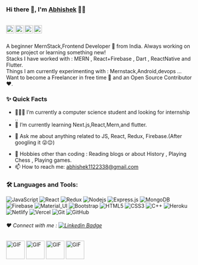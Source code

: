 ### Hi there 👋, I'm [Abhishek](https://github.com/inceptionabhishek) 👨‍💻

<br/>

<a href="https://www.linkedin.com/in/inceptionabhi/">
  <img align="left" alt="Abhishek's Linkedin" width="22px" src="https://cdn.jsdelivr.net/npm/simple-icons@v3/icons/linkedin.svg" />
</a>

<a href="https://codeforces.com/profile/inceptionabhi">
  <img align="left" alt="Abhishek's Codeforces" width="22px" src="https://cdn.jsdelivr.net/npm/simple-icons@v3/icons/codeforces.svg" />
</a>
<a href="https://www.codechef.com/users/inceptionabhi">
  <img align="left" alt="Abhishek's Codechef" width="22px" src="https://cdn.jsdelivr.net/npm/simple-icons@v3/icons/codechef.svg" />
</a>

<a href="https://leetcode.com/inceptionabhishek/">
  <img align="left" alt="Abhishek's Leetcode" width="22px" src="https://cdn.jsdelivr.net/npm/simple-icons@v3/icons/leetcode.svg" />
</a>


<br />

<br/>
 
<p>
A beginner MernStack,Frontend  Developer 🚀 from India. Always working on some project or learning something new!
<br/>
Stacks I have worked with : MERN , React+Firebase , Dart , ReactNative and Flutter.
<br/>  
Things I am currently experimenting with : Mernstack,Android,devops ...
<br/>
Want to become a Freelancer in free time 💸 and an Open Source Contributor ❤️.
</p>





  
### ✨ Quick Facts

- 👨🏽‍💻 I’m currently a computer science student and looking for internship ..
- 🌱 I’m currently learning Next.js,React,Mern,and flutter.
<!--- 🤔 I’m looking for help for my future MERN projects.-->
- 💬 Ask me about anything related to JS, React, Redux, Firebase.(After googling it 😜😌)
<!--- ⚡️ Fun-Fact: I sleep at 6am 🙃. -->
- 🎿 Hobbies other than coding : Reading blogs or about History , Playing Chess , Playing games.
- 📫 How to reach me: abhishek1122338@gmail.com

### 🛠️ Languages and Tools:

![JavaScript](https://img.shields.io/badge/-JavaScript-black?style=flat-square&logo=javascript)
![React](https://img.shields.io/badge/-React-black?style=flat-square&logo=react)
![Redux](https://img.shields.io/badge/-Redux-black?style=flat-square&logo=Redux)
![Nodejs](https://img.shields.io/badge/-Nodejs-black?style=flat-square&logo=Node.js)
![Express.js](https://img.shields.io/badge/-Express-black?style=flat-square&logo=expressjs)
![MongoDB](https://img.shields.io/badge/-MongoDB-black?style=flat-square&logo=mongodb)
![Firebase](https://img.shields.io/badge/-Firebase-black?style=flat-square&logo=Firebase)
![Material_UI](https://img.shields.io/badge/-Material_UI-black?style=flat-square&logo=material-ui)
![Bootstrap](https://img.shields.io/badge/-Bootstrap-black?style=flat-square&logo=bootstrap)
![HTML5](https://img.shields.io/badge/-HTML5-black?style=flat-square&logo=html5&logoColor=white)
![CSS3](https://img.shields.io/badge/-CSS3-black?style=flat-square&logo=css3)
![C++](https://img.shields.io/badge/-C++-black?style=flat-square&logo=c)
![Heroku](https://img.shields.io/badge/-Heroku-black?style=flat-square&logo=heroku)
![Netlify](https://img.shields.io/badge/-Netlify-black?style=flat-square&logo=netlify)
![Vercel](https://img.shields.io/badge/-Vercel-black?style=flat-square&logo=vercel)
![Git](https://img.shields.io/badge/-Git-black?style=flat-square&logo=git)
![GitHub](https://img.shields.io/badge/-GitHub-black?style=flat-square&logo=github)






###### ❤️ Connect with me : [![Linkedin Badge](https://img.shields.io/badge/-inceptionabhishek-blue?style=flat-square&logo=Linkedin&logoColor=white&link=https://www.linkedin.com/in/inceptionabhi/)](https://www.linkedin.com/in/inceptionabhi/)

<div display="flex">
  <img width="50px" alt="GIF" src="https://media.giphy.com/media/hvE0PhVAnGQAo/giphy.gif"/>
  <img width="50px" alt="GIF" src="https://media.giphy.com/media/l378ryVoDmMwKoSt2/giphy.gif" />
  <img width="50px" alt="GIF" src="https://media.giphy.com/media/3ov9jOGBxophqYi0hO/giphy.gif" />
  <img width="50px" alt="GIF" src="https://media.giphy.com/media/l378jvVVbvhjLojBK/giphy.gif" />
</div>


